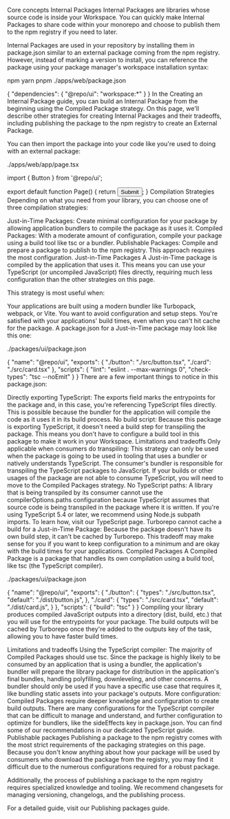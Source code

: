 Core concepts
Internal Packages
Internal Packages are libraries whose source code is inside your Workspace. You can quickly make Internal Packages to share code within your monorepo and choose to publish them to the npm registry if you need to later.

Internal Packages are used in your repository by installing them in package.json similar to an external package coming from the npm registry. However, instead of marking a version to install, you can reference the package using your package manager's workspace installation syntax:

npm
yarn
pnpm
./apps/web/package.json

{
  "dependencies": {
    "@repo/ui": "workspace:*"
  }
}
In the Creating an Internal Package guide, you can build an Internal Package from the beginning using the Compiled Package strategy. On this page, we'll describe other strategies for creating Internal Packages and their tradeoffs, including publishing the package to the npm registry to create an External Package.

You can then import the package into your code like you're used to doing with an external package:

./apps/web/app/page.tsx

import { Button } from '@repo/ui'; 
 
export default function Page() {
  return <Button>Submit</Button>;
}
Compilation Strategies
Depending on what you need from your library, you can choose one of three compilation strategies:

Just-in-Time Packages: Create minimal configuration for your package by allowing application bundlers to compile the package as it uses it.
Compiled Packages: With a moderate amount of configuration, compile your package using a build tool like tsc or a bundler.
Publishable Packages: Compile and prepare a package to publish to the npm registry. This approach requires the most configuration.
Just-in-Time Packages
A Just-in-Time package is compiled by the application that uses it. This means you can use your TypeScript (or uncompiled JavaScript) files directly, requiring much less configuration than the other strategies on this page.

This strategy is most useful when:

Your applications are built using a modern bundler like Turbopack, webpack, or Vite.
You want to avoid configuration and setup steps.
You're satisfied with your applications' build times, even when you can't hit cache for the package.
A package.json for a Just-in-Time package may look like this one:

./packages/ui/package.json

{
  "name": "@repo/ui",
  "exports": {
    "./button": "./src/button.tsx", 
    "./card": "./src/card.tsx"
  },
  "scripts": {
    "lint": "eslint . --max-warnings 0", 
    "check-types": "tsc --noEmit"
  }
}
There are a few important things to notice in this package.json:

Directly exporting TypeScript: The exports field marks the entrypoints for the package and, in this case, you're referencing TypeScript files directly. This is possible because the bundler for the application will compile the code as it uses it in its build process.
No build script: Because this package is exporting TypeScript, it doesn't need a build step for transpiling the package. This means you don't have to configure a build tool in this package to make it work in your Workspace.
Limitations and tradeoffs
Only applicable when consumers do transpiling: This strategy can only be used when the package is going to be used in tooling that uses a bundler or natively understands TypeScript. The consumer's bundler is responsible for transpiling the TypeScript packages to JavaScript. If your builds or other usages of the package are not able to consume TypeScript, you will need to move to the Compiled Packages strategy.
No TypeScript paths: A library that is being transpiled by its consumer cannot use the compilerOptions.paths configuration because TypeScript assumes that source code is being transpiled in the package where it is written. If you're using TypeScript 5.4 or later, we recommend using Node.js subpath imports. To learn how, visit our TypeScript page.
Turborepo cannot cache a build for a Just-in-Time Package: Because the package doesn't have its own build step, it can't be cached by Turborepo. This tradeoff may make sense for you if you want to keep configuration to a minimum and are okay with the build times for your applications.
Compiled Packages
A Compiled Package is a package that handles its own compilation using a build tool, like tsc (the TypeScript compiler).

./packages/ui/package.json

{
  "name": "@repo/ui",
  "exports": {
    "./button": {
      "types": "./src/button.tsx", 
      "default": "./dist/button.js",
    },
    "./card": {
      "types": "./src/card.tsx", 
      "default": "./dist/card.js",
    }
  },
  "scripts": {
    "build": "tsc"
  }
}
Compiling your library produces compiled JavaScript outputs into a directory (dist, build, etc.) that you will use for the entrypoints for your package. The build outputs will be cached by Turborepo once they're added to the outputs key of the task, allowing you to have faster build times.

Limitations and tradeoffs
Using the TypeScript compiler: The majority of Compiled Packages should use tsc. Since the package is highly likely to be consumed by an application that is using a bundler, the application's bundler will prepare the library package for distribution in the application's final bundles, handling polyfilling, downleveling, and other concerns. A bundler should only be used if you have a specific use case that requires it, like bundling static assets into your package's outputs.
More configuration: Compiled Packages require deeper knowledge and configuration to create build outputs. There are many configurations for the TypeScript compiler that can be difficult to manage and understand, and further configuration to optimize for bundlers, like the sideEffects key in package.json. You can find some of our recommendations in our dedicated TypeScript guide.
Publishable packages
Publishing a package to the npm registry comes with the most strict requirements of the packaging strategies on this page. Because you don't know anything about how your package will be used by consumers who download the package from the registry, you may find it difficult due to the numerous configurations required for a robust package.

Additionally, the process of publishing a package to the npm registry requires specialized knowledge and tooling. We recommend changesets for managing versioning, changelogs, and the publishing process.

For a detailed guide, visit our Publishing packages guide.